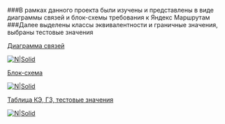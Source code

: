 ###В рамках данного проекта были изучены и представлены в виде диаграммы связей и блок-схемы требования к Яндекс Маршрутам
###Далее выделены классы эквивалентности и граничные значения, выбраны тестовые значения

[Диаграмма связей]([https://drive.google.com/file/d/1DPMVKMbUQQF_pnWug_LNYBX1RXpE1CqA/view?usp=sharing])

[![N|Solid](https://dashboard.snapcraft.io/site_media/appmedia/2019/08/android-chrome-512x512.png)](https://drive.google.com/file/d/1DPMVKMbUQQF_pnWug_LNYBX1RXpE1CqA/view?usp=sharing)


[Блок-схема]([https://drive.google.com/file/d/1WQq_-c4RKXViugxa5XVXhm8eIC1YxBZ3/view?usp=sharing])

[![N|Solid](https://pngimg.com/uploads/google_drive/small/google_drive_PNG4.png)](https://drive.google.com/file/d/1WQq_-c4RKXViugxa5XVXhm8eIC1YxBZ3/view?usp=sharing)


[Таблица КЭ, ГЗ, тестовые значения]([https://docs.google.com/spreadsheets/d/1Q_5gq6IgtFcB1BiRAZ5j2wz_ONjiGHU9VL_if8Z12NA/edit?usp=sharing])

[![N|Solid](https://pngimg.com/uploads/google_drive/small/google_drive_PNG4.png)](https://docs.google.com/spreadsheets/d/1Q_5gq6IgtFcB1BiRAZ5j2wz_ONjiGHU9VL_if8Z12NA/edit?usp=sharing)
